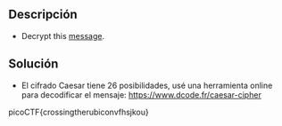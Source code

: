 ## Descripción

- Decrypt this [message](https://jupiter.challenges.picoctf.org/static/49f31c8f17817dc2d367428c9e5ab0bc/ciphertext).

## Solución
- El cifrado Caesar tiene 26 posibilidades, usé una herramienta online para decodificar el mensaje: https://www.dcode.fr/caesar-cipher


picoCTF{crossingtherubiconvfhsjkou}